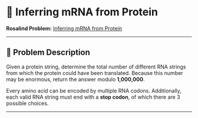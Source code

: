 # 🧬 Inferring mRNA from Protein

**Rosalind Problem:** [Inferring mRNA from Protein](http://rosalind.info/problems/mrna/)  

---

## 📌 Problem Description

Given a protein string, determine the total number of different RNA strings from which the protein could have been translated. Because this number may be enormous, return the answer modulo **1,000,000**.

Every amino acid can be encoded by multiple RNA codons. Additionally, each valid RNA string must end with a **stop codon**, of which there are 3 possible choices.

---